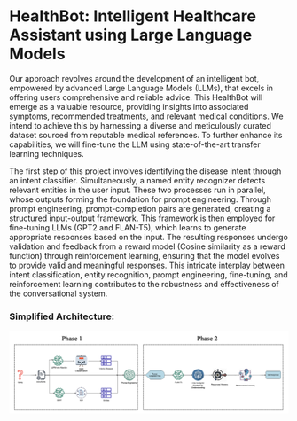 # HealthBot: Intelligent Healthcare Assistant using Large Language Models

Our approach revolves around the development of an intelligent bot,
empowered by advanced Large Language Models (LLMs), that excels in offering users comprehensive
and reliable advice. This HealthBot will emerge as a valuable resource, providing insights into
associated symptoms, recommended treatments, and relevant medical conditions. We intend to
achieve this by harnessing a diverse and meticulously curated dataset sourced from reputable medical
references. To further enhance its capabilities, we will fine-tune the LLM using state-of-the-art
transfer learning techniques.

The first step of this project involves identifying the disease intent through an
intent classifier. Simultaneously, a named entity recognizer detects relevant entities in the user input.
These two processes run in parallel, whose outputs forming the foundation for
prompt engineering. Through prompt engineering, prompt-completion pairs are generated, creating
a structured input-output framework. This framework is then employed for fine-tuning LLMs (GPT2 and FLAN-T5), which learns to generate appropriate responses based on the input. The
resulting responses undergo validation and feedback from a reward model (Cosine similarity as a reward function) through reinforcement
learning, ensuring that the model evolves to provide valid and meaningful responses. This intricate
interplay between intent classification, entity recognition, prompt engineering, fine-tuning, and reinforcement learning contributes to the robustness and effectiveness of the conversational system.

### Simplified Architecture:

![Healthbot-Architecture](https://github.com/ashwin-sateesh/healthbot/blob/main/assets/healthbot%20architecture.png)

